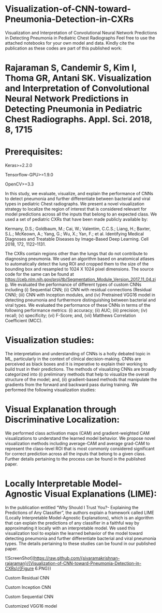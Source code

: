 # Visualization-of-CNN-toward-Pneumonia-Detection-in-CXRs
Visualization and Interpretation of Convolutional Neural Network Predictions in Detecting Pneumonia in Pediatric Chest Radiographs
Feel free to use the attached notebooks for your own model and data. Kindly cite the publication as these codes are part of this published work:

# Rajaraman S, Candemir S, Kim I, Thoma GR, Antani SK. Visualization and Interpretation of Convolutional Neural Network Predictions in Detecting Pneumonia in Pediatric Chest Radiographs. Appl. Sci. 2018, 8, 1715

# Prerequisites:

Keras>=2.2.0

Tensorflow-GPU>=1.9.0

OpenCV>=3.3

In this study, we evaluate, visualize, and explain the performance of CNNs to detect pneumonia and further differentiate between bacterial and viral types in pediatric Chest radiographs. We present a novel visualization strategy to localize the region of interest that is considered relevant for model predictions across all the inputs that belong to an expected class. We used a set of pediatric CXRs that have been made publicly available by:

Kermany, D.S.; Goldbaum, M.; Cai, W.; Valentim, C.C.S.; Liang, H.; Baxter, S.L.; McKeown, A.; Yang, G.; Wu, X.; Yan, F.; et al. Identifying Medical Diagnoses and Treatable Diseases by Image-Based Deep Learning. Cell 2018, 172, 1122–1131. 

The CXRs contain regions other than the lungs that do not contribute to diagnosing pneumonia. We used an algorithm based on anatomical atlases to automatically detect the lung ROI and cropped them to the size of the bounding box and resampled to 1024 X 1024 pixel dimensions. The source code for the same can be found at https://ceb.nlm.nih.gov/proj/tb/Segmentation_Module_Version_2017_11_04.zip. 
We evaluated the performance of different types of custom CNNs including (i) Sequential CNN; (ii) CNN with residual connections (Residual CNN); (iii) CNN with Inception modules, and (iv) Pretrained VGG16 model in detecting pneumonia and furthermore distinguishing between bacterial and viral types. We evaluated the performance of these CNNs in terms of the following performance metrics: (i) accuracy; (ii) AUC; (iii) precision; (iv) recall; (v) specificity; (vi) F-Score; and, (vii) Matthews Correlation Coefficient (MCC).

# Visualization studies:
The interpretation and understanding of CNNs is a hotly debated topic in ML, particularly in the context of clinical decision-making. CNNs are perceived as black boxes and it is imperative to explain their working to build trust in their predictions. The methods of visualizing CNNs are broadly categorized into (i) preliminary methods that help to visualize the overall structure of the model; and, (ii) gradient-based methods that manipulate the gradients from the forward and backward pass during training. We performed the following visualization studies:

# Visual Explanation through Discriminative Localization: 
We performed class activation maps (CAM) and gradient-weighted CAM visualizations to understand the learned model behavior.  We propose novel visualization methods including average-CAM and average grad-CAM to represent the class-level ROI that is most commonly considered significant for correct prediction across all the inputs that belong to a given class. Further details pertaining to the process can be found in the published paper.  

# Locally Interpretable Model-Agnostic Visual Explanations (LIME):
In the publication entitled “Why Should I Trust You?- Explaining the Predictions of Any Classifier”, the authors explain a framework called LIME (Locally Interpretable Model-Agnostic Explanations), which is an algorithm that can explain the predictions of any classifier in a faithful way by approximating it locally with an interpretable model.  We used this visualization tool to explain the learned behavior of the model toward detecting pneumonia and further differentiate bacterial and viral pneumonia types. The details pertaining to these studies can be found in our published paper.  

![ScreenShot](https://raw.github.com/{sivaramakrishnan-rajaraman}/{Visualization-of-CNN-toward-Pneumonia-Detection-in-CXRs}/{Figure 6.PNG})

Custom Residual CNN
 
Custom Inception CNN

 
Custom Sequential CNN
 
Customized VGG16 model




